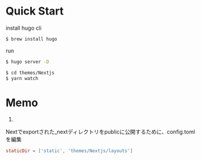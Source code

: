 # Quick Start

install hugo cli

```bash
$ brew install hugo
```

run

```bash
$ hugo server -D
```

```bash
$ cd themes/Nextjs
$ yarn watch
```

# Memo

1. 

Nextでexportされた_nextディレクトリをpublicに公開するために、config.tomlを編集

```toml
staticDir = ['static', 'themes/Nextjs/layouts']
```
